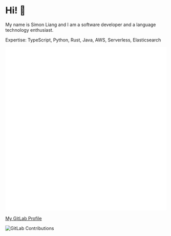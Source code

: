 # Hi! 👋

My name is Simon Liang and I am a software developer and a language technology enthusiast.

Expertise: TypeScript, Python, Rust, Java, AWS, Serverless, Elasticsearch

![Metrics](./github-metrics.svg)

[My GitLab Profile](https://gitlab.com/lhr0909)

![GitLab Contributions](https://www.allgitcontributiongraph.com/justgraphit.svg?gitlab=lhr0909)
